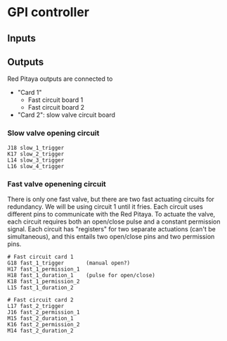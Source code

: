 # GPI controller



## Inputs



## Outputs

Red Pitaya outputs are connected to

- "Card 1"
    - Fast circuit board 1
    - Fast circuit board 2
- "Card 2": slow valve circuit board

### Slow valve opening circuit

```
J18 slow_1_trigger
K17 slow_2_trigger
L14 slow_3_trigger
L16 slow_4_trigger
```

### Fast valve openening circuit

There is only one fast valve, but there are two fast actuating circuits for redundancy. We will be using circuit 1 until it fries. Each circuit uses different pins to communicate with the Red Pitaya. To actuate the valve, each circuit requires both an open/close pulse and a constant permission signal. Each circuit has "registers" for two separate actuations (can't be simultaneous), and this entails two open/close pins and two permission pins.

```
# Fast circuit card 1
G18 fast_1_trigger       (manual open?)
H17 fast_1_permission_1  
H18 fast_1_duration_1    (pulse for open/close)
K18 fast_1_permission_2 
L15 fast_1_duration_2

# Fast circuit card 2
L17 fast_2_trigger
J16 fast_2_permission_1
M15 fast_2_duration_1
K16 fast_2_permission_2
M14 fast_2_duration_2
```

